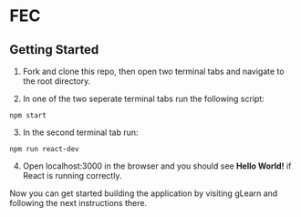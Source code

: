 # FEC

## Getting Started

1. Fork and clone this repo, then open two terminal tabs and navigate to the root directory.

2. In one of the two seperate terminal tabs run the following script:
  ```
  npm start
  ```

3. In the second terminal tab run:
  ```
  npm run react-dev
  ```

4. Open localhost:3000 in the browser and you should see **Hello World!** if React is running correctly.

Now you can get started building the application by visiting gLearn and following the next instructions there.